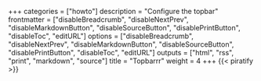 +++
categories = ["howto"]
description = "Configure the topbar"
frontmatter = ["disableBreadcrumb", "disableNextPrev", "disableMarkdownButton", "disableSourceButton", "disablePrintButton", "disableToc", "editURL"]
options = ["disableBreadcrumb", "disableNextPrev", "disableMarkdownButton", "disableSourceButton", "disablePrintButton", "disableToc", "editURL"]
outputs = ["html", "rss", "print", "markdown", "source"]
title = "Topbarrr"
weight = 4
+++
{{< piratify >}}